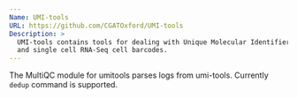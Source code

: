 ```yaml
---
Name: UMI-tools
URL: https://github.com/CGATOxford/UMI-tools
Description: >
  UMI-tools contains tools for dealing with Unique Molecular Identifiers (UMIs) / Random Molecular Tags (RMTs)
  and single cell RNA-Seq cell barcodes.
---
```


The MultiQC module for umitools parses logs from umi-tools. Currently `dedup` command is supported.
